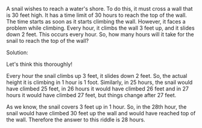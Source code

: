 A snail wishes to reach a water's shore. To do this, it must cross a wall that is 30 feet high. It has a time limit of 30 hours to reach the top of the wall. The time starts as soon as it starts climbing the wall. However, it faces a problem while climbing. Every hour, it climbs the wall 3 feet up, and it slides down 2 feet. This occurs every hour. So, how many hours will it take for the snail to reach the top of the wall?

Solution:

Let's think this thoroughly!

Every hour the snail climbs up 3 feet, it slides down 2 feet. So, the actual height it is climbing in 1 hour is 1 foot.
Similarly, in 25 hours, the snail would have climbed 25 feet, in 26 hours it would have climbed 26 feet and in 27 hours it would have climbed 27 feet, but things change after 27 feet.

As we know, the snail covers 3 feet up in 1 hour. So, in the 28th hour, the snail would have climbed 30 feet up the wall and would have reached top of the wall. Therefore the answer to this riddle is 28 hours.

